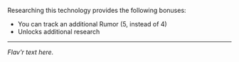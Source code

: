 Researching this technology provides the following bonuses:
* You can track an additional Rumor (5, instead of 4)
* Unlocks additional research

---

_Flav'r text here._
